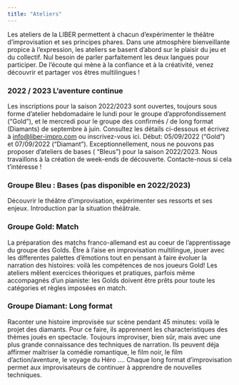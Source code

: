 ```yaml
---
title: "Ateliers"
---
```


Les ateliers de la LIBER permettent à chacun d’expérimenter le théâtre d’improvisation et ses principes phares. Dans une
atmosphère bienveillante propice à l’expression, les ateliers se basent d’abord sur le plaisir du jeu et du collectif.
Nul besoin de parler parfaitement les deux langues pour participer. De l’écoute qui mène à la confiance et à la
créativité, venez découvrir et partager vos êtres multilingues !

### 2022 / 2023 L’aventure continue

Les inscriptions pour la saison 2022/2023 sont ouvertes, toujours sous forme d’atelier hebdomadaire le lundi pour le
groupe d’approfondissement (“Gold”), et le mercredi pour le groupe des confirmés / de long format (Diamants) de
septembre à juin. Consultez les détails ci-dessous et écrivez à info@liber-impro.com ou inscrivez-vous ici. Début:
05/09/2022 (“Gold”) et 07/09/2022 (“Diamant”). Exceptionnellement, nous ne pouvons pas proposer d’ateliers de bases (
“Bleus”) pour la saison 2022/2023. Nous travaillons à la création de week-ends de découverte. Contacte-nous si cela
t’intéresse !

### Groupe Bleu : Bases (pas disponible en 2022/2023)

Découvrir le théâtre d’improvisation, expérimenter ses ressorts et ses enjeux. Introduction par la situation théâtrale.

### Groupe Gold: Match

La préparation des matchs franco-allemand est au coeur de l’apprentissage du groupe des Golds. Être à l’aise en
improvisation multilingue, jouer avec les differentes palettes d’émotions tout en pensant à faire évoluer la narration
des histoires: voilà les compétences de nos joueurs Gold! Les ateliers mêlent exercices théoriques et pratiques, parfois
même accompagnés d’un pianiste: les Golds doivent être prêts pour toute les catégories et règles imposées en match.

### Groupe Diamant: Long format

Raconter une histoire improvisée sur scène pendant 45 minutes: voilà le projet des diamants. Pour ce faire, ils
apprennent les characteristiques des thèmes joués en spectacle. Toujours improviser, bien sûr, mais avec une plus grande
connaissance des techniques de narration. Ils peuvent déja affirmer maîtriser la comédie romantique, le film noir, le
film d’action/aventure, le voyage du Héro …. Chaque long format d’improvisation permet aux improvisateurs de continuer à
apprendre de nouvelles techniques.